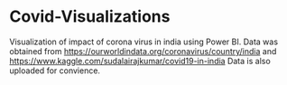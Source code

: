 # Covid-Visualizations
Visualization of impact of corona virus in india using Power BI.
Data was obtained from https://ourworldindata.org/coronavirus/country/india and https://www.kaggle.com/sudalairajkumar/covid19-in-india
Data is also uploaded for convience.

